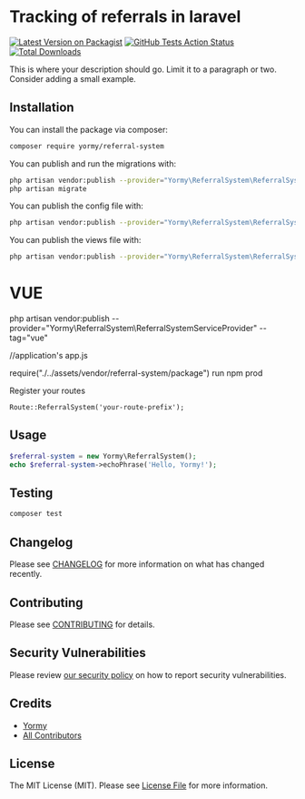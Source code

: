 # Tracking of referrals in laravel

[![Latest Version on Packagist](https://img.shields.io/packagist/v/yormy/referral-system.svg?style=flat-square)](https://packagist.org/packages/yormy/referral-system)
[![GitHub Tests Action Status](https://img.shields.io/github/workflow/status/yormy/referral-system/run-tests?label=tests)](https://github.com/yormy/referral-system/actions?query=workflow%3Arun-tests+branch%3Amaster)
[![Total Downloads](https://img.shields.io/packagist/dt/yormy/referral-system.svg?style=flat-square)](https://packagist.org/packages/yormy/referral-system)


This is where your description should go. Limit it to a paragraph or two. Consider adding a small example.

## Installation

You can install the package via composer:

```bash
composer require yormy/referral-system
```

You can publish and run the migrations with:

```bash
php artisan vendor:publish --provider="Yormy\ReferralSystem\ReferralSystemServiceProvider" --tag="migrations"
php artisan migrate
```

You can publish the config file with:
```bash
php artisan vendor:publish --provider="Yormy\ReferralSystem\ReferralSystemServiceProvider" --tag="config"
```

You can publish the views file with:
```bash
php artisan vendor:publish --provider="Yormy\ReferralSystem\ReferralSystemServiceProvider" --tag="views"
```


# VUE
php artisan vendor:publish --provider="Yormy\ReferralSystem\ReferralSystemServiceProvider" --tag="vue"

//application's app.js

require("./../assets/vendor/referral-system/package")
run npm prod



Register your routes
```
Route::ReferralSystem('your-route-prefix');
```

## Usage

``` php
$referral-system = new Yormy\ReferralSystem();
echo $referral-system->echoPhrase('Hello, Yormy!');
```

## Testing

``` bash
composer test
```

## Changelog

Please see [CHANGELOG](CHANGELOG.md) for more information on what has changed recently.

## Contributing

Please see [CONTRIBUTING](.github/CONTRIBUTING.md) for details.

## Security Vulnerabilities

Please review [our security policy](../../security/policy) on how to report security vulnerabilities.

## Credits

- [Yormy](https://github.com/yormy)
- [All Contributors](../../contributors)

## License

The MIT License (MIT). Please see [License File](LICENSE.md) for more information.
